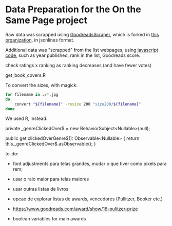 # Data Preparation for the On the Same Page project

Raw data was scrapped using [GoodreadsScraper](https://github.com/havanagrawal/GoodreadsScraper), which is forked in [this organization](https://github.com/On-the-Same-Page/fork-GoodreadsScraper), in jsonlines format.

Additional data was "scrapped" from the list webpages, using [javascript code](/get-data.js), such as year published, rank in the list, Goodreads score.

check ratings x ranking as ranking decreases (and have fewer votes)

get_book_covers.R

To convert the sizes, with magick:

```bash
for filename in ./*.jpg
do
    convert "${filename}" -resize 200 "size200/${filename}"
done
```

We used R, instead.


private _genreClickedOver$ = new BehaviorSubject<Nullable<Selection>>(null);

public get clickedOverGenre$(): Observable<Nullable<Selection>> {
    return this._genreClickedOver$.asObservable();
}

to-do:

* font adjustments para telas grandes, mudar o que tiver como pixels para rem;
* usar o raio maior para telas maiores

* usar outras listas de livros
* opcao de explorar listas de awards, vencedores (Pullitzer, Booker etc.)
* https://www.goodreads.com/award/show/16-pulitzer-prize
* boolean variables for main awards




